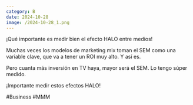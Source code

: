 ```yaml
--- 
category: B 
date: 2024-10-28 
image: /2024-10-28_1.png 
--- 
```


¡Qué importante es medir bien el efecto HALO entre medios!

Muchas veces los modelos de marketing mix toman el SEM como una variable clave, que va a tener un ROI muy alto. Y así es.

Pero cuanta más inversión en TV haya, mayor será el SEM. Lo tengo súper medido. 

¡Importante medir estos efectos HALO!

#Business #MMM